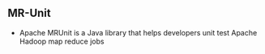 ##  MR-Unit

- Apache MRUnit is a Java library that helps developers unit test Apache Hadoop map reduce jobs







